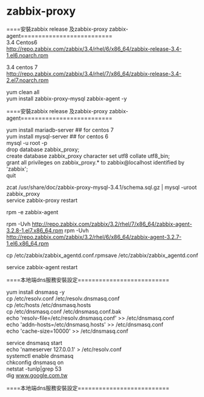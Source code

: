 # zabbix-proxy

====安裝zabbix release 及zabbix-proxy zabbix-agent==========================  
  3.4 Centos6  
  http://repo.zabbix.com/zabbix/3.4/rhel/6/x86_64/zabbix-release-3.4-1.el6.noarch.rpm  
  
  3.4 centos 7  
  http://repo.zabbix.com/zabbix/3.4/rhel/7/x86_64/zabbix-release-3.4-2.el7.noarch.rpm  

  yum clean all  
  yum install zabbix-proxy-mysql zabbix-agent -y  

====安裝zabbix release 及zabbix-proxy  zabbix-agent==========================  

  yum install mariadb-server ## for centos 7  
  yum install mysql-server  ## for centos 6  
  mysql -u root -p  
  drop database zabbix_proxy;  
  create database zabbix_proxy character set utf8 collate utf8_bin;  
  grant all privileges on zabbix_proxy.* to zabbix@localhost identified by 'zabbix';  
  quit  
  
  zcat /usr/share/doc/zabbix-proxy-mysql-3.4.1/schema.sql.gz | mysql -uroot zabbix_proxy  
  service zabbix-proxy restart  

rpm -e zabbix-agent

rpm -Uvh http://repo.zabbix.com/zabbix/3.2/rhel/7/x86_64/zabbix-agent-3.2.8-1.el7.x86_64.rpm
rpm -Uvh http://repo.zabbix.com/zabbix/3.2/rhel/6/x86_64/zabbix-agent-3.2.7-1.el6.x86_64.rpm

cp /etc/zabbix/zabbix_agentd.conf.rpmsave /etc/zabbix/zabbix_agentd.conf

service zabbix-agent restart


====本地端dns服務安裝設定==========================  

   yum install dnsmasq -y  
   cp /etc/resolv.conf /etc/resolv.dnsmasq.conf  
   cp /etc/hosts /etc/dnsmasq.hosts  
   cp /etc/dnsmasq.conf /etc/dnsmasq.conf.bak  
   echo 'resolv-file=/etc/resolv.dnsmasq.conf' >> /etc/dnsmasq.conf  
   echo 'addn-hosts=/etc/dnsmasq.hosts' >> /etc/dnsmasq.conf  
   echo 'cache-size=10000' >> /etc/dnsmasq.conf  

   service dnsmasq start  
   echo 'nameserver 127.0.0.1' > /etc/resolv.conf  
   systemctl enable dnsmasq  
   chkconfig dnsmasq on  
   netstat -tunlp|grep 53  
   dig www.google.com.tw  

====本地端dns服務安裝設定==========================
